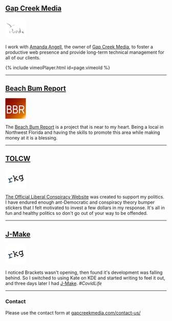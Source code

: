 ## [Gap Creek Media](https://gapcreekmedia.com)

![image](logo-dark-64x64.png)

I work with [Amanda Angell](https://amanda.world), the owner of [Gap Creek Media](https://gapcreekmedia.com), to foster a productive web presence and provide long-term technical management for all of our clients.


{% include vimeoPlayer.html id=page.vimeoId %}


---


## [Beach Bum Report](https://beachbumreport.com)

![image](bbr-logo-64.png)

The [Beach Bum Report](https://beachbumreport.com) is a project that is near to my heart. Being a local in Northwest Florida and having the skills to promote this area while making money at it is a blessing.


---


## [TOLCW](https://theofficialliberalconspiracywebsite.com)

![image](rkg_logo_64x64.jpg)

[The Official Liberal Conspiracy Website](https://theofficialliberalconspiracywebsite.com) was created to support my politics. I have endured enough ant-Democratic and conspiracy theory bumper stickers that I felt motivated to invest a few dollars in my response. It's all in fun and healthy politics so don't go out of your way to be offended.


---


## [J-Make](https://richardkentgates.github.io/j-make/)

![image](rkg_logo_64x64.jpg)

I noticed Brackets wasn't opening, then found it's development was falling behind. So I switched to using Kate on KDE and started writing to feel it out, and three days later I had [J-Make](https://richardkentgates.github.io/j-make/). *#CovidLife*


---


### Contact

Please use the contact form at [gapcreekmedia.com/contact-us/](https://gapcreekmedia.com/contact-us/)
